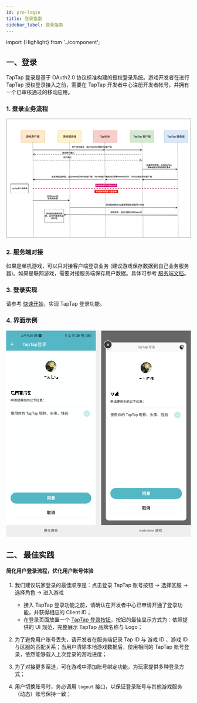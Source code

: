 ```yaml
---
id: pro-login
title: 登录指南
sidebar_label: 登录指南
---
```

import {Highlight} from '../component';

## 一、登录
TapTap 登录是基于 OAuth2.0 协议标准构建的授权登录系统。游戏开发者在进行 TapTap 授权登录接入之前，需要在 TapTap 开发者中心注册开发者帐号，并拥有一个已审核通过的移动应用。

### 1. 登录业务流程
![](/img/tap_login.png)

### 2. 服务端对接
如果是单机游戏，可以只对接客户端登录业务 (建议游戏保存数据到自己业务服务器)。如果是联网游戏，需要对接服务端保存用户数据。具体可参考 [服务端文档](/api/service)。

### 3. 登录实现
请参考 [快速开始](/sdk/tap-unity)，实现 TapTap 登录功能。  

### 4. 界面示例
![](/img/tap_taploginview.png)

<!-- ## 二、数据收集
如需开通，请联系我们的技术支持 QQ：3171097571 邮件：support@tapdb.com -->

## 二、 最佳实践

#### **简化用户登录流程，优化用户账号体验**

1.  我们建议玩家登录的最佳顺序是：点击登录 TapTap 账号按钮 → 选择区服 → 选择角色 → 进入游戏
    - 接入 TapTap 登录功能之前，请确认在开发者中心已申请开通了登录功能，并获得相应的 Client ID；
    - 在登录页面放置一个 [TapTap 登录按钮](/res/TapTapLoginButton.zip)，按钮的最佳显示方式为：<Highlight color='#f00'>依照提供的 UI 规范，完整展示 TapTap 品牌名称与 Logo</Highlight>；

2. 为了避免用户账号丢失，请开发者在服务端记录 Tap ID 与 游戏 ID 、游戏 ID 与区服的匹配关系；当用户清除本地游戏数据后，使用相同的 TapTap 账号登录，依然能够载入上次登录的游戏进度；

3. 为了对接更多渠道，可在游戏中添加账号绑定功能，为玩家提供多种登录方式；

4. 用户切换账号时，务必调用 `logout` 接口，以保证登录账号与其他游戏服务（动态）账号保持一致；
